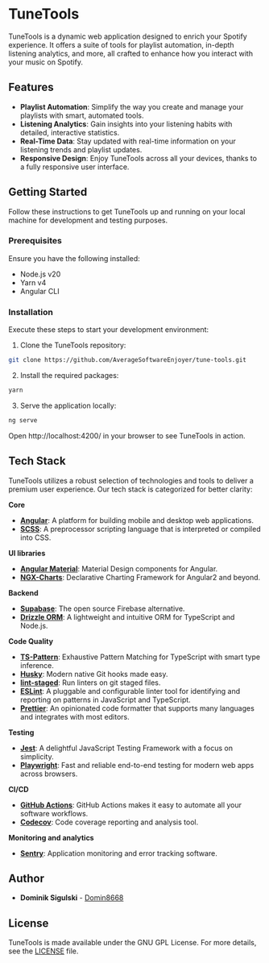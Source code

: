 # TuneTools

TuneTools is a dynamic web application designed to enrich your Spotify experience. It offers a suite of tools for playlist automation, in-depth listening analytics, and more, all crafted to enhance how you interact with your music on Spotify.

## Features

-   **Playlist Automation**: Simplify the way you create and manage your playlists with smart, automated tools.
-   **Listening Analytics**: Gain insights into your listening habits with detailed, interactive statistics.
-   **Real-Time Data**: Stay updated with real-time information on your listening trends and playlist updates.
-   **Responsive Design**: Enjoy TuneTools across all your devices, thanks to a fully responsive user interface.

## Getting Started

Follow these instructions to get TuneTools up and running on your local machine for development and testing purposes.

### Prerequisites

Ensure you have the following installed:

-   Node.js v20
-   Yarn v4
-   Angular CLI

### Installation

Execute these steps to start your development environment:

1. Clone the TuneTools repository:

```bash
git clone https://github.com/AverageSoftwareEnjoyer/tune-tools.git
```

2. Install the required packages:

```bash
yarn
```

3. Serve the application locally:

```bash
ng serve
```

Open http://localhost:4200/ in your browser to see TuneTools in action.

## Tech Stack

TuneTools utilizes a robust selection of technologies and tools to deliver a premium user experience. Our tech stack is categorized for better clarity:

**Core**

-   **[Angular](https://angular.io/)**: A platform for building mobile and desktop web applications.
-   **[SCSS](https://sass-lang.com/)**: A preprocessor scripting language that is interpreted or compiled into CSS.

**UI libraries**

-   **[Angular Material](https://material.angular.io/)**: Material Design components for Angular.
-   **[NGX-Charts](https://swimlane.gitbook.io/ngx-charts/)**: Declarative Charting Framework for Angular2 and beyond.

**Backend**

-   **[Supabase](https://supabase.io/)**: The open source Firebase alternative.
-   **[Drizzle ORM](https://drizzle.orm.io/)**: A lightweight and intuitive ORM for TypeScript and Node.js.

**Code Quality**

-   **[TS-Pattern](https://github.com/gvergnaud/ts-pattern)**: Exhaustive Pattern Matching for TypeScript with smart type inference.
-   **[Husky](https://typicode.github.io/husky/#/)**: Modern native Git hooks made easy.
-   **[lint-staged](https://github.com/okonet/lint-staged)**: Run linters on git staged files.
-   **[ESLint](https://eslint.org/)**: A pluggable and configurable linter tool for identifying and reporting on patterns in JavaScript and TypeScript.
-   **[Prettier](https://prettier.io/)**: An opinionated code formatter that supports many languages and integrates with most editors.

**Testing**

-   **[Jest](https://jestjs.io/)**: A delightful JavaScript Testing Framework with a focus on simplicity.
-   **[Playwright](https://playwright.dev/)**: Fast and reliable end-to-end testing for modern web apps across browsers.

**CI/CD**

-   **[GitHub Actions](https://github.com/features/actions)**: GitHub Actions makes it easy to automate all your software workflows.
-   **[Codecov](https://codecov.io/)**: Code coverage reporting and analysis tool.

**Monitoring and analytics**

-   **[Sentry](https://sentry.io/welcome/)**: Application monitoring and error tracking software.

## Author

-   **Dominik Sigulski** - [Domin8668](https://github.com/Domin8668)

## License

TuneTools is made available under the GNU GPL License. For more details, see the [LICENSE](LICENSE) file.
